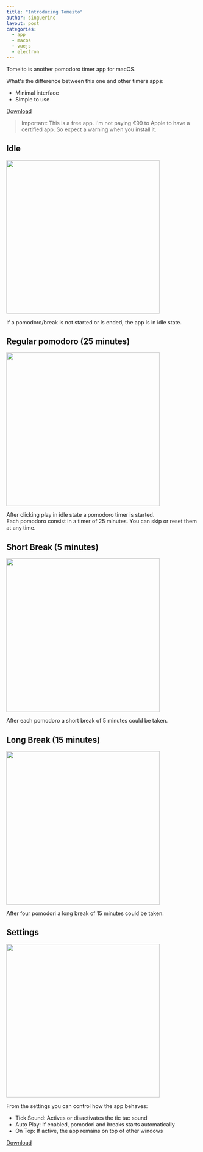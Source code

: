 ```yaml
---
title: "Introducing Tomeito"
author: singuerinc
layout: post
categories:
  - app
  - macos
  - vuejs
  - electron
---
```


Tomeito is another pomodoro timer app for macOS.

What's the difference between this one and other timers apps:

- Minimal interface
- Simple to use

[Download](http://tomeito.singuerinc.com/releases/darwin/latest/tomeito.zip)

> Important: This is a free app. I'm not paying €99 to Apple to have a certified app. So expect a warning when you install it.

## Idle

<img width="402" src="{{ site.url }}/images/posts-assets/tomeito/tomeito-idle.png">

If a pomodoro/break is not started or is ended, the app is in idle state.

## Regular pomodoro (25 minutes)

<img width="402" src="{{ site.url }}/images/posts-assets/tomeito/tomeito-pomodoro.png">

After clicking play in idle state a pomodoro timer is started.  
Each pomodoro consist in a timer of 25 minutes. You can skip or reset them at any time.

## Short Break (5 minutes)

<img width="402" src="{{ site.url }}/images/posts-assets/tomeito/tomeito-break.png">

After each pomodoro a short break of 5 minutes could be taken.

## Long Break (15 minutes)

<img width="402" src="{{ site.url }}/images/posts-assets/tomeito/tomeito-long-break.png">

After four pomodori a long break of 15 minutes could be taken.

## Settings

<img width="402" src="{{ site.url }}/images/posts-assets/tomeito/tomeito-settings.png">

From the settings you can control how the app behaves:

- Tick Sound: Actives or disactivates the tic tac sound
- Auto Play: If enabled, pomodori and breaks starts automatically
- On Top: If active, the app remains on top of other windows

[Download](http://tomeito.singuerinc.com/releases/darwin/latest/tomeito.zip)